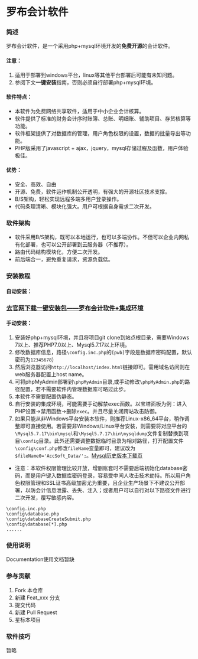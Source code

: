 # 罗布会计软件

### 简述

罗布会计软件，是一个采用php+mysql环境开发的**免费开源**的会计软件。

#### 注意：

1. 适用于部署到windows平台，linux等其他平台部署后可能有未知问题。
2. 参阅下文**一键安装**指南，否则必须自行部署php+mysql环境。

#### 软件特点：

- 本软件为免费网络共享软件，适用于中小企业会计核算。
- 软件提供了标准的财务会计序时账簿、总账、明细账、辅助项目、存货核算等功能。
- 软件框架提供了对数据库的管理，用户角色权限的设置，数据的批量导出等功能。
- PHP版采用了javascript + ajax，jquery，mysql存储过程及函数，用户体验极佳。

#### 优势：

- 安全、高效、自由
- 开源、免费，软件运作机制公开透明，有强大的开源社区技术支撑。
- B/S架构，轻松实现远程多端多用户登录操作。
- 代码条理清晰、模块化强大。用户可根据自身需求二次开发。

### 软件架构

- 软件采用B/S架构，既可以本地运行，也可以多端协作。不但可以企业内网私有化部署，也可以公开部署到云服务器（不推荐）。
- 路由代码结构模块化，方便二次开发。
- 前后端合一，避免重复请求，资源负载低。

### 安装教程

#### 自动安装：

### [去官网下载一键安装包——罗布会计软件+集成环境](http://www.accsoft2008.com/ "点这里一键安装Windows罗布会计软件+PHP+Mysql集成环境")

#### 手动安装：

1. 安装好php+mysql环境，并且将项目git clone到站点根目录，需要Windows 7以上、推荐PHP7.0以上、Mysql5.7.17以上环境。
2. 修改数据库信息，路径`\config.inc.php`的`[pwb]`字段是数据库密码配置，默认密码为`12345678`）
3. 然后浏览器访问`http://localhost/index.html`链接即可。需用域名访问则在web服务器配置上host name。
4. 可将phpMyAdmin部署到`\phpMyAdmin`目录,或手动修改`\phpMyAdmin.php`的路径配置，若不需要软件内管理数据库可略过此步。
5. 本软件不需要配置伪静态。
6. 自行安装的集成环境，可能需要手动解禁exec函数。以宝塔面板为例：进入PHP设置->禁用函数->删除`exec`。并且尽量关闭跨站攻击防御。
7. 如果只能从非Windows平台安装本软件，则推荐Linux-x86_64平台，稍作调整即可直接使用。若需要非Windows/Linux平台安装，则需要将对应平台的`\Mysql5.7.17\bin\mysql`和`\Mysql5.7.17\bin\mysqldump`文件复制替换到项目`\config`目录。此外还需要调整数据临时目录为相对路径，打开配置文件`\config\conf.php`修改`fileName`变量即可，建议改为`$fileName0='AccSoft_Data/';`。[Mysql历史版本下载页](https://downloads.mysql.com/archives/community/)

- 注意：本软件权限管理比较开放，增删账套时不需要后端初始化database密码，而是用户键入数据库密码登录，容易受中间人攻击技术劫持。所以用户角色权限管理和SSL证书高级加密尤为重要，且企业生产场景下不建议公开部署，以防会计信息泄露、丢失、注入；或者用户可以自行对以下路径文件进行二次开发，覆写敏感内容。

```
\config.inc.php
\config\database.php
\config\databaseCreateSubmit.php
\config\database[*].php
......
```

### 使用说明

Documentation使用文档暂缺

### 参与贡献

1. Fork 本仓库
2. 新建 Feat_xxx 分支
3. 提交代码
4. 新建 Pull Request
5. 星标本项目

### 软件技巧

暂略
